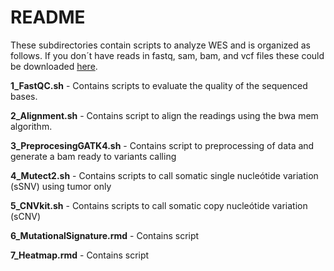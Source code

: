 # **README**

These subdirectories contain scripts to analyze WES and is organized as follows.
If you don´t have reads in fastq, sam, bam, and vcf files these could be downloaded [here](https://github.com/Martinez-Gregorio-Hector/workflow_to_analysis_WES/tree/master/data).

**1_FastQC.sh** - Contains scripts to evaluate the quality of the sequenced bases.

**2_Alignment.sh** - Contains script to align the readings using the bwa mem algorithm.

**3_PreprocesingGATK4.sh** - Contains script to preprocessing of data and generate a bam ready to variants calling

**4_Mutect2.sh** - Contains scripts to call somatic single nucleótide variation (sSNV) using tumor only

**5_CNVkit.sh** - Contains scripts to call somatic copy nucleótide variation (sCNV)

**6_MutationalSignature.rmd** - Contains script

**7_Heatmap.rmd** - Contains script

